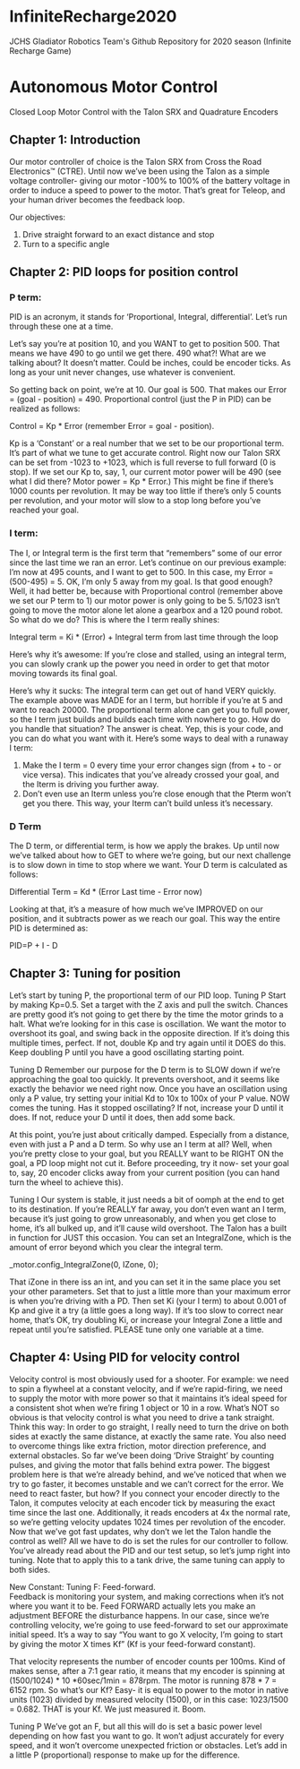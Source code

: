 # InfiniteRecharge2020
JCHS Gladiator Robotics Team's Github Repository for 2020 season (Infinite Recharge Game)

# Autonomous Motor Control
Closed Loop Motor Control with the Talon SRX and Quadrature Encoders

## Chapter 1: Introduction
Our motor controller of choice is the Talon SRX from Cross the Road Electronics™ (CTRE).  Until now we’ve been using the Talon as a simple voltage controller- giving our motor -100% to 100% of the battery voltage in order to induce a speed to power to the motor.   That’s great for Teleop, and your human driver becomes the feedback loop.

Our objectives:
1. Drive straight forward to an exact distance and stop
2. Turn to a specific angle
   

## Chapter 2: PID loops for position control
### P term:
PID is an acronym, it stands for ‘Proportional, Integral, differential’.  Let’s run through these one at a time.

Let’s say you’re at position 10, and you WANT to get to position 500.  That means we have 490 to go until we get there.  490 what?!  What are we talking about?  It doesn’t matter.  Could be inches, could be encoder ticks.  As long as your unit never changes, use whatever is convenient. 

So getting back on point, we’re at 10.  Our goal is 500.  That makes our Error = (goal - position) = 490. Proportional control (just the P in PID) can be realized as follows:

Control = Kp * Error  (remember Error = goal - position).

Kp is a ‘Constant’ or a real number that we set to be our proportional term.  It’s part of what we tune to get accurate control.  Right now our Talon SRX can be set from -1023 to +1023, which is full reverse to full forward (0 is stop).  If we set our Kp to, say, 1, our current motor power will be 490 (see what I did there?  Motor power = Kp * Error.)  This might be fine if there’s 1000 counts per revolution.  It may be way too little if there’s only 5 counts per revolution, and your motor will slow to a stop long before you’ve reached your goal.


### I term:
The I, or Integral term is the first term that “remembers” some of our error since the last time we ran an error.  Let’s continue on our previous example:  I’m now at 495 counts, and I want to get to 500.  In this case, my Error = (500-495) = 5.  OK, I’m only 5 away from  my goal.  Is that good enough?  Well, it had better be, because with Proportional control (remember above we set our P term to 1) our motor power is only going to be 5.  5/1023 isn’t going to move the motor alone let alone a gearbox and a 120 pound robot.  So what do we do?  This is where the I term really shines:

Integral term = Ki * (Error) + Integral term from last time through the loop

Here’s why it’s awesome:  If you’re close and stalled, using an integral term, you can slowly crank up the power you need in order to get that motor moving towards its final goal.

Here’s why it sucks:  The integral term can get out of hand VERY quickly.  The example above was MADE for an I term, but horrible if you’re at 5 and want to reach 20000.  The proportional term alone can get you to full power, so the I term just builds and builds each time with nowhere to go.  How do you handle that situation?  The answer is cheat.  Yep, this is your code, and you can do what you want with it.  Here’s some ways to deal with a runaway I term:
1. Make the I term = 0 every time your error changes sign (from + to - or vice versa).  This indicates that you’ve already crossed your goal, and the Iterm is driving you further away.
2. Don’t even use an Iterm unless you’re close enough that the Pterm won’t get you there.  This way, your Iterm can’t build unless it’s necessary.

### D Term
The D term, or differential term, is how we apply the brakes.  Up until now we’ve talked about how to GET to where we’re going, but our next challenge is to slow down in time to stop where we want.  Your D term is calculated as follows:

Differential Term = Kd * (Error Last time - Error now)

Looking at that, it’s a measure of how much we’ve IMPROVED on our position, and it subtracts power as we reach our goal.  This way the entire PID is determined as:

PID=P + I - D

## Chapter 3: Tuning for position
Let’s start by tuning P, the proportional term of our PID loop.
Tuning P
Start by making Kp=0.5.  Set a target with the Z axis and pull the switch.  Chances are pretty good it’s not going to get there by the time the motor grinds to a halt. What we’re looking for in this case is oscillation.  We want the motor to overshoot its goal, and swing back in the opposite direction.  If it’s doing this multiple times, perfect.  If not, double Kp and try again until it DOES do this.  Keep doubling P until you have a good oscillating starting point.

Tuning D
Remember our purpose for the D term is to SLOW down if we’re approaching the goal too quickly.  It prevents overshoot, and it seems like exactly the behavior we need right now.  Once you have an oscillation using only a P value, try setting your initial Kd to 10x to 100x of your P value.  NOW comes the tuning.  Has it stopped oscillating?  If not, increase your D until it does.  If not, reduce your D until it does, then add some back.

At this point, you’re just about critically damped.  Especially from a distance, even with just a P and a D term.  So why use an I term at all?  Well, when you’re pretty close to your goal, but you REALLY want to be RIGHT ON the goal, a PD loop might not cut it.  Before proceeding, try it now- set your goal to, say, 20 encoder clicks away from your current position (you can hand turn the wheel to achieve this).

Tuning I 
Our system is stable, it just needs a bit of oomph at the end to get to its destination. If you’re REALLY far away, you don’t even want an I term, because it’s just going to grow unreasonably, and when you get close to home, it’s all bulked up, and it’ll cause wild overshoot. The Talon has a built in function for JUST this occasion.  You can set an IntegralZone, which is the amount of error beyond which you clear the integral term.  

_motor.config_IntegralZone(0, IZone, 0);

That iZone in there iss an int, and you can set it in the same place you set your other parameters.  Set that to just a little more than your maximum error is when you’re driving with a PD.  Then set Ki (your I term) to about 0.001 of Kp and give it a try (a little goes a long way).  If it’s too slow to correct near home, that’s OK, try doubling Ki, or increase your Integral Zone a little and repeat until you’re satisfied.   PLEASE tune only one variable at a time.

## Chapter 4: Using PID for velocity control
Velocity control is most obviously used for a shooter.  For example: we need to spin a flywheel at a constant velocity, and if we’re rapid-firing, we need to supply the motor with more power so that it maintains it’s ideal speed for a consistent shot when we’re firing 1 object or 10 in a row.  What’s NOT so obvious is that velocity control is what you need to drive a tank straight.  Think this way:  In order to go straight, I really need to turn the drive on both sides at exactly the same distance, at exactly the same rate.  You also need to overcome things like extra friction, motor direction preference, and external obstacles.  So far we’ve been doing ‘Drive Straight’ by counting pulses, and giving the motor that falls behind extra power.  The biggest problem here is that we’re already behind, and we’ve noticed that when we try to go faster, it becomes unstable and we can’t correct for the error.
We need to react faster, but how?  If you connect your encoder directly to the Talon, it computes velocity at each encoder tick by measuring the exact time since the last one.  Additionally, it reads encoders at 4x the normal rate, so we’re getting velocity updates 1024 times per revolution of the encoder.  Now that we’ve got fast updates, why don’t we let the Talon handle the control as well?  All we have to do is set the rules for our controller to follow.  You’ve already read about the PID and our test setup, so let’s jump right into tuning.  Note that to apply this to a tank drive, the same tuning can apply to both sides.

New Constant:  Tuning F: Feed-forward.  
Feedback is monitoring your system, and making corrections when it’s not where you want it to be.  Feed FORWARD actually lets you make an adjustment BEFORE the disturbance happens. In our case, since we’re controlling velocity, we’re going to use feed-forward to set our approximate initial speed.  It’s a way to say “You want to go X velocity, I’m going to start by giving the motor X times Kf”  (Kf is your feed-forward constant).  

That velocity represents the number of encoder counts per 100ms.  Kind of makes sense, after a 7:1 gear ratio, it means that my encoder is spinning at (1500/1024) * 10 *60sec/1min = 878rpm.  The motor is running 878 * 7 = 6152 rpm. So what’s our Kf?  Easy- it is equal to power to the motor in native units (1023) divided by measured velocity (1500), or in this case: 1023/1500 = 0.682.  THAT is your Kf.  We just measured it.  Boom.

Tuning P
We’ve got an F, but all this will do is set a basic power level depending on how fast you want to go.  It won’t adjust accurately for every speed, and it won’t overcome unexpected friction or obstacles.  Let’s add in a little P (proportional) response to make up for the difference.

